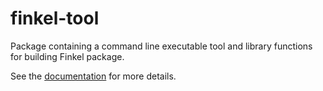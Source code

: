 # finkel-tool

Package containing a command line executable tool and library
functions for building Finkel package.

See the [documentation][doc] for more details.

[doc]: https://finkel.readthedocs.io/en/latest/
